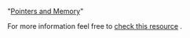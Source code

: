 "[Pointers and Memory](http://cslibrary.stanford.edu/102/PointersAndMemory.pdf)"

For more information feel free to <a href="https://help.ubuntu.com/community/UsingTheTerminal" target="_blank">check this resource</a> .
